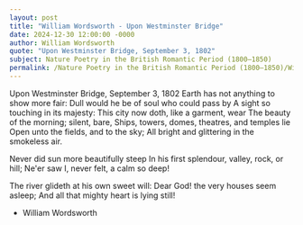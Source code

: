 ```yaml
---
layout: post
title: "William Wordsworth - Upon Westminster Bridge"
date: 2024-12-30 12:00:00 -0000
author: William Wordsworth
quote: "Upon Westminster Bridge, September 3, 1802"
subject: Nature Poetry in the British Romantic Period (1800–1850)
permalink: /Nature Poetry in the British Romantic Period (1800–1850)/William Wordsworth/William Wordsworth - Upon Westminster Bridge
---
```


Upon Westminster Bridge, September 3, 1802
Earth has not anything to show more fair:
Dull would he be of soul who could pass by
A sight so touching in its majesty:
This city now doth, like a garment, wear
The beauty of the morning; silent, bare,
Ships, towers, domes, theatres, and temples lie
Open unto the fields, and to the sky;
All bright and glittering in the smokeless air.

Never did sun more beautifully steep
In his first splendour, valley, rock, or hill;
Ne'er saw I, never felt, a calm so deep!

The river glideth at his own sweet will:
Dear God! the very houses seem asleep;
And all that mighty heart is lying still!


- William Wordsworth
